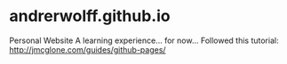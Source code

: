 # andrerwolff.github.io
Personal Website
A learning experience... for now...
Followed this tutorial:
http://jmcglone.com/guides/github-pages/